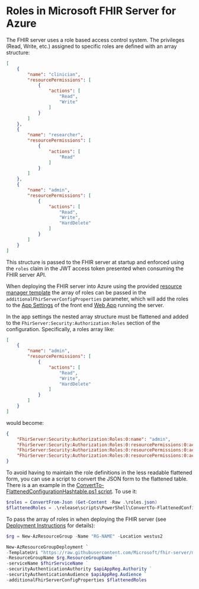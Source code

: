 # Roles in Microsoft FHIR Server for Azure

The FHIR server uses a role based access control system. The privileges (Read, Write, etc.) assigned to specific roles are defined with an array structure:

```json
[
    {
        "name": "clinician",
        "resourcePermissions": [
            {
                "actions": [
                    "Read",
                    "Write"
                ]
            }
        ]
    },
    {
        "name": "researcher",
        "resourcePermissions": [
            {
                "actions": [
                    "Read"
                ]
            }
        ]
    },
    {
        "name": "admin",
        "resourcePermissions": [
            {
                "actions": [
                    "Read",
                    "Write",
                    "HardDelete"
                ]
            }
        ]
    }
]
```

This structure is passed to the FHIR server at startup and enforced using the `roles` claim in the JWT access token presented when consuming the FHIR server API. 

When deploying the FHIR server into Azure using the provided [resource manager template](../samples/templates/default-azuredeploy.json) the array of roles can be passed in the `additionalFhirServerConfigProperties` parameter, which will add the roles to the [App Settings](https://docs.microsoft.com/en-us/azure/app-service/web-sites-configure) of the front end [Web App](https://azure.microsoft.com/en-us/services/app-service/web/) running the server. 

In the app settings the nested array structure must be flattened and added to the `FhirServer:Security:Authorization:Roles` section of the configuration. Specifically, a roles array like:

```json
[
    {
        "name": "admin",
        "resourcePermissions": [
            {
                "actions": [
                    "Read",
                    "Write",
                    "HardDelete"
                ]
            }
        ]
    }
]
```

would become:

```json
{
    "FhirServer:Security:Authorization:Roles:0:name": "admin",
    "FhirServer:Security:Authorization:Roles:0:resourcePermissions:0:actions:0": "Read",
    "FhirServer:Security:Authorization:Roles:0:resourcePermissions:0:actions:1": "Write",
    "FhirServer:Security:Authorization:Roles:0:resourcePermissions:0:actions:2": "HardDelete"
}
```

To avoid having to maintain the role definitions in the less readable flattened form, you can use a script to convert the JSON form to the flattened table. There is a an example in the  [ConvertTo-FlattenedConfigurationHashtable.ps1 script](../release/ConvertTo-FlattenedConfigurationHashtable.ps1). To use it:

```PowerShell
$roles = ConvertFrom-Json (Get-Content -Raw .\roles.json)
$flattenedRoles = .\release\scripts\PowerShell\ConvertTo-FlattenedConfigurationHashtable.ps1 -InputObject $roles -PathPrefix "FhirServer:Security:Authorization:Roles"
```

To pass the array of roles in when deploying the FHIR server (see [Deployment Instructions](DefaultDeployment.md) for details):

```PowerShell
$rg = New-AzResourceGroup -Name "RG-NAME" -Location westus2

New-AzResourceGroupDeployment `
-TemplateUri "https://raw.githubusercontent.com/Microsoft/fhir-server/master/samples/templates/default-azuredeploy.json" `
-ResourceGroupName $rg.ResourceGroupName ` 
-serviceName $fhirServiceName ` 
-securityAuthenticationAuthority $apiAppReg.Authority ` 
-securityAuthenticationAudience $apiAppReg.Audience `
-additionalFhirServerConfigProperties $flattenedRoles
```
